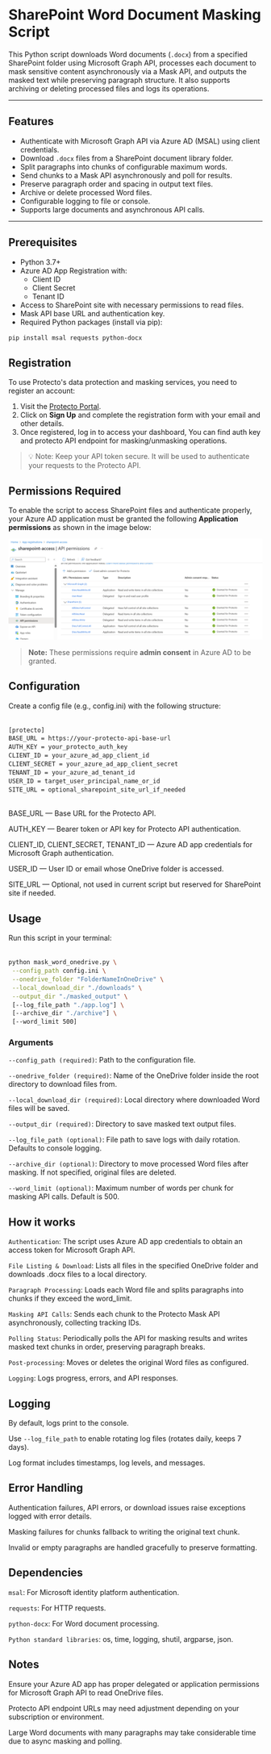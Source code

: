 #  SharePoint Word Document Masking Script

This Python script downloads Word documents (`.docx`) from a specified SharePoint folder using Microsoft Graph API, processes each document to mask sensitive content asynchronously via a Mask API, and outputs the masked text while preserving paragraph structure. It also supports archiving or deleting processed files and logs its operations.

---

## Features

- Authenticate with Microsoft Graph API via Azure AD (MSAL) using client credentials.
- Download `.docx` files from a SharePoint document library folder.
- Split paragraphs into chunks of configurable maximum words.
- Send chunks to a Mask API asynchronously and poll for results.
- Preserve paragraph order and spacing in output text files.
- Archive or delete processed Word files.
- Configurable logging to file or console.
- Supports large documents and asynchronous API calls.

---



## Prerequisites

- Python 3.7+
- Azure AD App Registration with:
  - Client ID
  - Client Secret
  - Tenant ID
- Access to SharePoint site with necessary permissions to read files.
- Mask API base URL and authentication key.
- Required Python packages (install via pip):

```bash
pip install msal requests python-docx

```

##  Registration

To use Protecto's data protection and masking services, you need to register an account:

1. Visit the [Protecto Portal](https://portal.protecto.ai/).
2. Click on **Sign Up** and complete the registration form with your email and other details.
3. Once registered, log in to access your dashboard, You can find auth key and protecto API endpoint for masking/unmasking operations.

> 💡 Note: Keep your API token secure. It will be used to authenticate your requests to the Protecto API.

## Permissions Required

To enable the script to access SharePoint files and authenticate properly, your Azure AD application must be granted the following **Application permissions** as shown in the image below:

![Sharepoint access permissions](sharepoint-access.png)

> **Note:** These permissions require **admin consent** in Azure AD to be granted.


## Configuration

Create a config file (e.g., config.ini) with the following structure:

```bash

[protecto]
BASE_URL = https://your-protecto-api-base-url
AUTH_KEY = your_protecto_auth_key
CLIENT_ID = your_azure_ad_app_client_id
CLIENT_SECRET = your_azure_ad_app_client_secret
TENANT_ID = your_azure_ad_tenant_id
USER_ID = target_user_principal_name_or_id
SITE_URL = optional_sharepoint_site_url_if_needed
 
 ```

BASE_URL — Base URL for the Protecto API.

AUTH_KEY — Bearer token or API key for Protecto API authentication.

CLIENT_ID, CLIENT_SECRET, TENANT_ID — Azure AD app credentials for Microsoft Graph authentication.

USER_ID — User ID or email whose OneDrive folder is accessed.

SITE_URL — Optional, not used in current script but reserved for SharePoint site if needed.

 ## Usage

 Run this script in your terminal:

 ```bash

 python mask_word_onedrive.py \
  --config_path config.ini \
  --onedrive_folder "FolderNameInOneDrive" \
  --local_download_dir "./downloads" \
  --output_dir "./masked_output" \
  [--log_file_path "./app.log"] \
  [--archive_dir "./archive"] \
  [--word_limit 500]

```
### Arguments

`--config_path (required)`: Path to the configuration file.

`--onedrive_folder (required)`: Name of the OneDrive folder inside the root directory to download files from.

`--local_download_dir (required)`: Local directory where downloaded Word files will be saved.

`--output_dir (required)`: Directory to save masked text output files.

`--log_file_path (optional)`: File path to save logs with daily rotation. Defaults to console logging.

`--archive_dir (optional)`: Directory to move processed Word files after masking. If not specified, original files are deleted.

`--word_limit (optional)`: Maximum number of words per chunk for masking API calls. Default is 500.

## How it works

`Authentication`: The script uses Azure AD app credentials to obtain an access token for Microsoft Graph API.

`File Listing & Download`: Lists all files in the specified OneDrive folder and downloads .docx files to a local directory.

`Paragraph Processing`: Loads each Word file and splits paragraphs into chunks if they exceed the word_limit.

`Masking API Calls`: Sends each chunk to the Protecto Mask API asynchronously, collecting tracking IDs.

`Polling Status`: Periodically polls the API for masking results and writes masked text chunks in order, preserving paragraph breaks.

`Post-processing`: Moves or deletes the original Word files as configured.

`Logging`: Logs progress, errors, and API responses.

## Logging

By default, logs print to the console.

Use `--log_file_path` to enable rotating log files (rotates daily, keeps 7 days).

Log format includes timestamps, log levels, and messages.

## Error Handling

Authentication failures, API errors, or download issues raise exceptions logged with error details.

Masking failures for chunks fallback to writing the original text chunk.

Invalid or empty paragraphs are handled gracefully to preserve formatting.

## Dependencies

`msal`: For Microsoft identity platform authentication.

`requests`: For HTTP requests.

`python-docx`: For Word document processing.

`Python standard libraries`: os, time, logging, shutil, argparse, json.

## Notes

Ensure your Azure AD app has proper delegated or application permissions for Microsoft Graph API to read OneDrive files.

Protecto API endpoint URLs may need adjustment depending on your subscription or environment.

Large Word documents with many paragraphs may take considerable time due to async masking and polling.